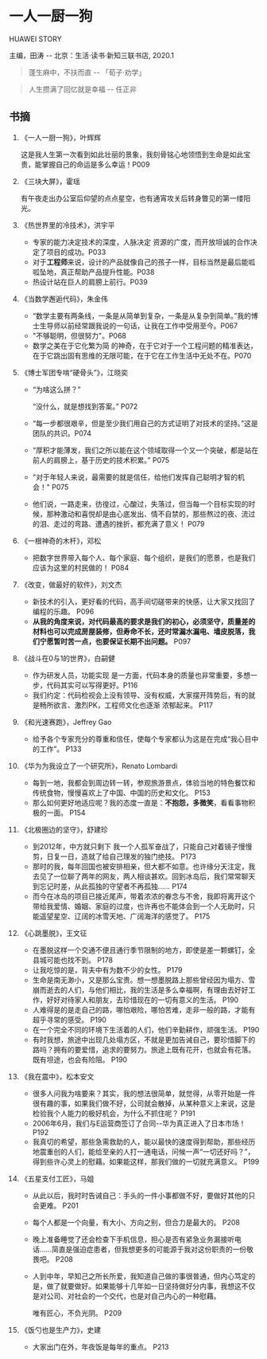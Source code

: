 # 一人一厨一狗

HUAWEI STORY

主编，田涛 -- 北京：生活·读书·新知三联书店, 2020.1

> 蓬生麻中，不扶而直 -- 「荀子·劝学」

> 人生攒满了回忆就是幸福 -- 任正非

## 书摘

1. 《一人一厨一狗》，叶辉辉

   这是我人生第一次看到如此壮丽的景象，我刻骨铭心地领悟到生命是如此宝贵，能掌握自己的命运是多么幸运！P009

2. 《三块大屏》，霍瑶

   有午夜走出办公室后仰望的点点星空，也有通宵攻关后转身瞥见的第一缕阳光。

3. 《热世界里的冷技术》，洪宇平

   * 专家的能力决定技术的深度，人脉决定 资源的广度，而开放坦诚的合作决定了项目的成功。P033
   * 对于**工程师**来说，设计的产品就像自己的孩子一样，目标当然是最后能呱呱坠地，真正帮助产品提升性能。P038
   * 热设计站在巨人的肩膀上前行。P039

4. 《当数学邂逅代码》，朱金伟

   * “数学主要有两条线，一条是从简单到复杂，一条是从复杂到简单。”我的博士生导师以前经常跟我说的一句话，让我在工作中受用至今。P067
   * "不够聪明，但很努力"。P068
   * 数学之美在于它化繁为简 的神奇，在于它对于一个工程问题的精准表达，在于它跳出固有思维的无限可能，在于它在工作生活中无处不在。P070

5. 《博士军团专啃“硬骨头”》，江晓奕

   * “为啥这么拼？”

     “没什么，就是想找到答案。” P072

   * “每一步都很艰辛，但是至少我们用自己的方式证明了对技术的坚持。”这是团队的共识。P074

   * “厚积才能薄发，我们之所以能在这个领域取得一个又一个突破，都是站在前人的肩膀上，基于历史的技术积累。” P075

   * "对于年轻人来说，最需要的就是信任，给他们发挥自己聪明才智的机会！" P075

   * 他们说，一路走来，彷徨过，心酸过，失落过，但当每一个目标实现的时候，那种激动和喜悦却是由心底发出、情不自禁的，那些熬过的夜、流过的泪、走过的弯路、遭遇的挫折，都充满了意义！ P079

6. 《一根神奇的木杆》，邓松

   * 把数字世界带入每个人、每个家庭、每个组织，是我们的愿景，也是我们应该为这里的村民做的！ P084

7. 《改变，做最好的软件》，刘文杰

   * 新技术的引入，更好看的代码，高手间切磋带来的快感，让大家又找回了编程的乐趣。 P096
   * **从我的角度来说，对代码最高的要求是我们的初心，必须坚守，质量差的材料也可以完成房屋装修，但寿命不长，还时常漏水漏电、墙皮脱落，我们宁愿暂时苦一点，也要保证长期不出问题。** P097

8. 《战斗在0与1的世界》，白嗣健

   * 作为研发人员，功能实现 是一方面，代码本身的质量也非常重要，多想一步，代码其实可以写得更好。P116
   * 我们约定：代码检视会上没有领导、没有权威，大家摆开阵势后，有的就是畅所欲言、激烈PK，工程师文化也逐渐 浓郁起来。 P117

9. 《和光速赛跑》，Jeffrey Gao

   * 给予各个专家充分的尊重和信任，使每个专家都认为这是在完成“我心目中的工作”。  P133

10. 《华为为我设立了一个研究所》，Renato Lombardi

    * 每到一地，我都会到周边转一转，参观旅游景点，体验当地的特色餐饮和传统食物，慢慢喜欢上了中国、中国的历史和文化。 P153
    * 那么如何更好地适应呢？我的态度一直是：**不抱怨，多微笑**，看看事物积极的一面。 P154

11. 《北极圈边的坚守》，舒建珍

    * 到2012年，中方就只剩下 我一个人孤军奋战了，只能自己对着镜子慢慢剪，日复一日，造就了给自己理发的独门绝技。 P173
    * 那时的我，每年回国也被安排相亲，但大都不如意。也许缘分天注定，我去见了一位聊了两年的网友，两人相谈甚欢。回到冰岛后，我们常常聊天到忘记时差，从此孤独的守望者不再孤独...... P174
    * 而今在冰岛的项目已接近尾声，带着浓浓的眷念与不舍，我即将离开这个带给我爱情、婚姻、家庭的过度，也许再也不能体会到一个人无助时，只能遥望星空、辽阔的冰雪天地、广阔海洋的感觉了。 P175

12. 《心跳墨脱》，王文征

    * 在墨脱这样一个交通不便且通行季节限制的地方，即使是差一颗螺钉，全县城可能也找不到。 P178
    * 让我吃惊的是，背夫中有为数不少的女性。 P179
    * 生命是南无渺小，又是那么宝贵。想一想墨脱路上那些曾经因为塌方、雪崩而逝去的人们，与他们相比，我的生活是多么幸福啊，有理由去好好工作，好好对待家人和朋友，去珍惜现在的一切有意义的生活。 P190
    * 人难得是的是走自己的路，哪怕艰险，哪怕苦难，走非一般的路，才能有超乎寻常的感受。 P190
    * 在一个完全不同的环境下生活着的人们，他们辛勤耕作，顽强生活。 P190
    * 有时我想，旅途中出现几处塌方区，不就是更加告诫自己，要珍惜脚下的路吗？拥有的要爱惜，追求的要努力。旅途上既有花开，也就会有花落。既有坦途，也会有险阻。 P190

13. 《我在震中》，松本安文

    * 很多人问我为啥要来？其实，我的想法很简单，就觉得，从零开始是一件很有趣的事，如果我们做不好，公司就会散掉，从某种意义上来说，这是检验我个人能力的极好机会，为什么不抓住呢？ P191
    * 2006年6月，我们与E运营商签订了合同--华为真正进入了日本市场！ P192
    * 我真切的希望，那些急需救助的人，能以最快的速度得到帮助，那些经历地震重创的人们，能给至亲的人打一通电话，问候一声“一切还好吗？”，得到些许心灵上的慰藉。如果能这样，那我们做的一切就充满意义。 P199

14. 《五星支付工匠》，马姐

    * 从此以后，我时时告诫自己：手头的一件小事都做不好，要做好其他的只会更难。 P201

    * 每个人都是一个向量，有大小、方向之别，但合力是最大的。 P208

    * 晚上准备睡觉了还会检查下手机信息，担心是否有紧急业务漏接听电话......简直是强迫症患者，但我想更多的可能源于我对这份职责的一份敬畏吧。 P208

    * 人到中年，早知己之所长所爱，我知道自己做的事很普通，但内心笃定的是，做了就要做好。如果能够十几年如一日坚持做好分内事，我想这不仅是对公司、对社会的一个交代，也是对自己内心的一种慰藉。

      唯有匠心，不负光阴。 P209

15. 《饭勺也是生产力》，史建

    * 大家出门在外，年夜饭是每年的重点。 P213



